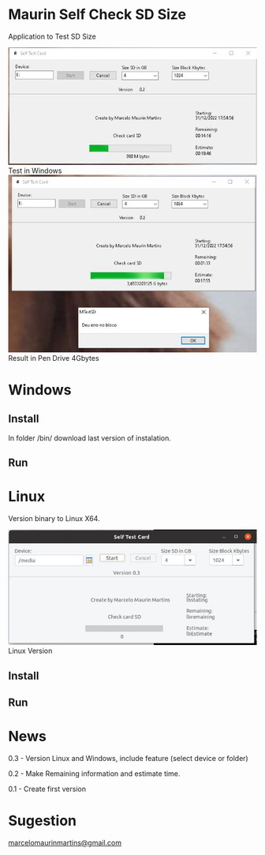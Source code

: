 # Maurin Self Check SD Size
Application to Test SD Size

<img src="https://github.com/marcelomaurin/MTestSD/blob/main/imgs/Main.JPG">
Test in Windows 


<img src="https://github.com/marcelomaurin/MTestSD/blob/main/imgs/Erro%20de%20tamanho.JPG">
Result in Pen Drive 4Gbytes

# Windows

## Install 
In folder /bin/ download last version of instalation.

## Run 


# Linux
Version binary to Linux X64.

<img src="https://github.com/marcelomaurin/MTestSD/blob/main/imgs/linux.JPG">
Linux Version

## Install 

## Run 

# News
0.3 - Version Linux and Windows, include feature (select device or folder)

0.2 - Make Remaining information and estimate time.

0.1 - Create first version




# Sugestion 
marcelomaurinmartins@gmail.com

